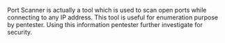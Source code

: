Port Scanner is actually a tool which is used to scan open ports while connecting to any IP address.
This tool is useful for enumeration purpose by pentester. 
Using this information pentester further investigate for security.
